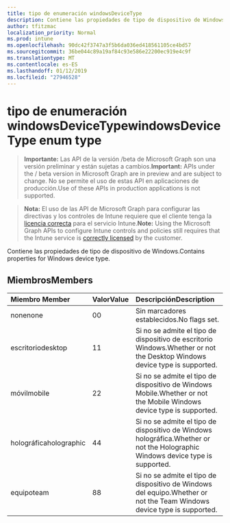 ```yaml
---
title: tipo de enumeración windowsDeviceType
description: Contiene las propiedades de tipo de dispositivo de Windows.
author: tfitzmac
localization_priority: Normal
ms.prod: intune
ms.openlocfilehash: 90dc42f3747a3f5b6da036ed418561105ce4bd57
ms.sourcegitcommit: 36be044c89a19af84c93e586e22200ec919e4c9f
ms.translationtype: MT
ms.contentlocale: es-ES
ms.lasthandoff: 01/12/2019
ms.locfileid: "27946528"
---
```

# <a name="windowsdevicetype-enum-type"></a><span data-ttu-id="a3b9c-103">tipo de enumeración windowsDeviceType</span><span class="sxs-lookup"><span data-stu-id="a3b9c-103">windowsDeviceType enum type</span></span>

> <span data-ttu-id="a3b9c-104">**Importante:** Las API de la versión /beta de Microsoft Graph son una versión preliminar y están sujetas a cambios.</span><span class="sxs-lookup"><span data-stu-id="a3b9c-104">**Important:** APIs under the / beta version in Microsoft Graph are in preview and are subject to change.</span></span> <span data-ttu-id="a3b9c-105">No se permite el uso de estas API en aplicaciones de producción.</span><span class="sxs-lookup"><span data-stu-id="a3b9c-105">Use of these APIs in production applications is not supported.</span></span>

> <span data-ttu-id="a3b9c-106">**Nota:** El uso de las API de Microsoft Graph para configurar las directivas y los controles de Intune requiere que el cliente tenga la [licencia correcta](https://go.microsoft.com/fwlink/?linkid=839381) para el servicio Intune.</span><span class="sxs-lookup"><span data-stu-id="a3b9c-106">**Note:** Using the Microsoft Graph APIs to configure Intune controls and policies still requires that the Intune service is [correctly licensed](https://go.microsoft.com/fwlink/?linkid=839381) by the customer.</span></span>

<span data-ttu-id="a3b9c-107">Contiene las propiedades de tipo de dispositivo de Windows.</span><span class="sxs-lookup"><span data-stu-id="a3b9c-107">Contains properties for Windows device type.</span></span>
## <a name="members"></a><span data-ttu-id="a3b9c-108">Miembros</span><span class="sxs-lookup"><span data-stu-id="a3b9c-108">Members</span></span>
|<span data-ttu-id="a3b9c-109">Miembro	</span><span class="sxs-lookup"><span data-stu-id="a3b9c-109">Member</span></span>|<span data-ttu-id="a3b9c-110">Valor</span><span class="sxs-lookup"><span data-stu-id="a3b9c-110">Value</span></span>|<span data-ttu-id="a3b9c-111">Descripción</span><span class="sxs-lookup"><span data-stu-id="a3b9c-111">Description</span></span>|
|:---|:---|:---|
|<span data-ttu-id="a3b9c-112">none</span><span class="sxs-lookup"><span data-stu-id="a3b9c-112">none</span></span>|<span data-ttu-id="a3b9c-113">0</span><span class="sxs-lookup"><span data-stu-id="a3b9c-113">0</span></span>|<span data-ttu-id="a3b9c-114">Sin marcadores establecidos.</span><span class="sxs-lookup"><span data-stu-id="a3b9c-114">No flags set.</span></span>|
|<span data-ttu-id="a3b9c-115">escritorio</span><span class="sxs-lookup"><span data-stu-id="a3b9c-115">desktop</span></span>|<span data-ttu-id="a3b9c-116">1</span><span class="sxs-lookup"><span data-stu-id="a3b9c-116">1</span></span>|<span data-ttu-id="a3b9c-117">Si no se admite el tipo de dispositivo de escritorio Windows.</span><span class="sxs-lookup"><span data-stu-id="a3b9c-117">Whether or not the Desktop Windows device type is supported.</span></span>|
|<span data-ttu-id="a3b9c-118">móvil</span><span class="sxs-lookup"><span data-stu-id="a3b9c-118">mobile</span></span>|<span data-ttu-id="a3b9c-119">2</span><span class="sxs-lookup"><span data-stu-id="a3b9c-119">2</span></span>|<span data-ttu-id="a3b9c-120">Si no se admite el tipo de dispositivo de Windows Mobile.</span><span class="sxs-lookup"><span data-stu-id="a3b9c-120">Whether or not the Mobile Windows device type is supported.</span></span>|
|<span data-ttu-id="a3b9c-121">holográfica</span><span class="sxs-lookup"><span data-stu-id="a3b9c-121">holographic</span></span>|<span data-ttu-id="a3b9c-122">4</span><span class="sxs-lookup"><span data-stu-id="a3b9c-122">4</span></span>|<span data-ttu-id="a3b9c-123">Si no se admite el tipo de dispositivo de Windows holográfica.</span><span class="sxs-lookup"><span data-stu-id="a3b9c-123">Whether or not the Holographic Windows device type is supported.</span></span>|
|<span data-ttu-id="a3b9c-124">equipo</span><span class="sxs-lookup"><span data-stu-id="a3b9c-124">team</span></span>|<span data-ttu-id="a3b9c-125">8</span><span class="sxs-lookup"><span data-stu-id="a3b9c-125">8</span></span>|<span data-ttu-id="a3b9c-126">Si no se admite el tipo de dispositivo de Windows del equipo.</span><span class="sxs-lookup"><span data-stu-id="a3b9c-126">Whether or not the Team Windows device type is supported.</span></span>|





